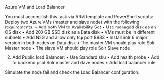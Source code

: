 
Azure VM and Load Balancer

You must accomplish this task via ARM template and PowerShell scripts: 
 Deploy two Azure VMs (master and slave node) with the following requirements: 
• Add both VM to Availability Set 
• Use managed disk as an OS disk 
• Add 200 GB SSD disk as a Data disk 
• VMs must be in different subnets 
• Add NSG and allow only tcp port 8983 
• Install Solr 6 major version in both nodes on Data disk 
• The master VM should play role Solr Master node
• The slave VM should play role Solr Slave node

2.	Add Public load Balancer: 
• Use Standard sku 
• Add health probe 
• Add to backend pool Solr master and slave nodes 
• Add load balancer rule 

Simulate the node fail and check the Load Balancer configuration.
